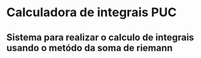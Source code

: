 # Calculadora de integrais PUC

## Sistema para realizar o calculo de integrais usando o metódo da soma de riemann
